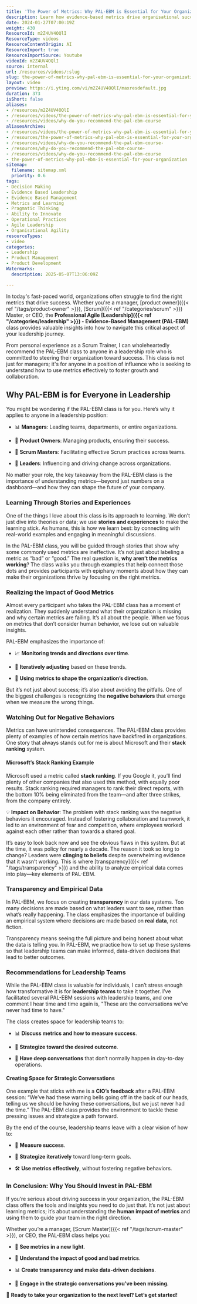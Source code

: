 ```yaml
---
title: 'The Power of Metrics: Why PAL-EBM is Essential for Your Organization'
description: Learn how evidence-based metrics drive organisational success, avoid negative behaviours, and enable transparent, data-driven decisions for leaders and teams at all levels.
date: 2024-01-27T07:00:19Z
weight: 430
ResourceId: m2Z4UV4OQlI
ResourceType: videos
ResourceContentOrigin: AI
ResourceImport: true
ResourceImportSource: Youtube
videoId: m2Z4UV4OQlI
source: internal
url: /resources/videos/:slug
slug: the-power-of-metrics-why-pal-ebm-is-essential-for-your-organization
layout: video
preview: https://i.ytimg.com/vi/m2Z4UV4OQlI/maxresdefault.jpg
duration: 373
isShort: false
aliases:
- /resources/m2Z4UV4OQlI
- /resources/videos/the-power-of-metrics-why-pal-ebm-is-essential-for-your-organization
- /resources/videos/why-do-you-recommend-the-pal-ebm-course
aliasesArchive:
- /resources/videos/the-power-of-metrics-why-pal-ebm-is-essential-for-your-organization
- /resources/the-power-of-metrics-why-pal-ebm-is-essential-for-your-organization
- /resources/videos/why-do-you-recommend-the-pal-ebm-course-
- /resources/why-do-you-recommend-the-pal-ebm-course-
- /resources/videos/why-do-you-recommend-the-pal-ebm-course
- the-power-of-metrics-why-pal-ebm-is-essential-for-your-organization
sitemap:
  filename: sitemap.xml
  priority: 0.6
tags:
- Decision Making
- Evidence Based Leadership
- Evidence Based Management
- Metrics and Learning
- Pragmatic Thinking
- Ability to Innovate
- Operational Practices
- Agile Leadership
- Organisational Agility
resourceTypes:
- video
categories:
- Leadership
- Product Management
- Product Development
Watermarks:
  description: 2025-05-07T13:06:09Z

---
```

In today's fast-paced world, organizations often struggle to find the right metrics that drive success. Whether you're a manager, [product owner]({{< ref "/tags/product-owner" >}}), [Scrum]({{< ref "/categories/scrum" >}}) Master, or CEO, the **Professional Agile [Leadership]({{< ref "/categories/leadership" >}}) - Evidence-Based Management (PAL-EBM)** class provides valuable insights into how to navigate this critical aspect of your leadership journey.

From personal experience as a Scrum Trainer, I can wholeheartedly recommend the PAL-EBM class to anyone in a leadership role who is committed to steering their organization toward success. This class is not just for managers; it's for anyone in a position of influence who is seeking to understand how to use metrics effectively to foster growth and collaboration.

## Why PAL-EBM is for Everyone in Leadership

You might be wondering if the PAL-EBM class is for you. Here’s why it applies to anyone in a leadership position:

- 📊 **Managers**: Leading teams, departments, or entire organizations.

- 🏢 **Product Owners**: Managing products, ensuring their success.

- 🔄 **Scrum Masters**: Facilitating effective Scrum practices across teams.

- 🌟 **Leaders**: Influencing and driving change across organizations.

No matter your role, the key takeaway from the PAL-EBM class is the importance of understanding metrics—beyond just numbers on a dashboard—and how they can shape the future of your company.

### Learning Through Stories and Experiences

One of the things I love about this class is its approach to learning. We don’t just dive into theories or data; we use **stories and experiences** to make the learning stick. As humans, this is how we learn best: by connecting with real-world examples and engaging in meaningful discussions.

In the PAL-EBM class, you will be guided through stories that show why some commonly used metrics are ineffective. It’s not just about labeling a metric as “bad” or “good.” The real question is, **why aren’t the metrics working**? The class walks you through examples that help connect those dots and provides participants with epiphany moments about how they can make their organizations thrive by focusing on the right metrics.

### Realizing the Impact of Good Metrics

Almost every participant who takes the PAL-EBM class has a moment of realization. They suddenly understand what their organization is missing and why certain metrics are failing. It’s all about the people. When we focus on metrics that don’t consider human behavior, we lose out on valuable insights.

PAL-EBM emphasizes the importance of:

- 📈 **Monitoring trends and directions over time**.

- 🔄 **Iteratively adjusting** based on these trends.

- 🚦 **Using metrics to shape the organization’s direction**.

But it’s not just about success; it’s also about avoiding the pitfalls. One of the biggest challenges is recognizing the **negative behaviors** that emerge when we measure the wrong things.

### Watching Out for Negative Behaviors

Metrics can have unintended consequences. The PAL-EBM class provides plenty of examples of how certain metrics have backfired in organizations. One story that always stands out for me is about Microsoft and their **stack ranking** system.

#### Microsoft’s Stack Ranking Example

Microsoft used a metric called **stack ranking**. If you Google it, you’ll find plenty of other companies that also used this method, with equally poor results. Stack ranking required managers to rank their direct reports, with the bottom 10% being eliminated from the team—and after three strikes, from the company entirely.

💡 **Impact on Behavior**: The problem with stack ranking was the negative behaviors it encouraged. Instead of fostering collaboration and teamwork, it led to an environment of fear and competition, where employees worked against each other rather than towards a shared goal.

It’s easy to look back now and see the obvious flaws in this system. But at the time, it was policy for nearly a decade. The reason it took so long to change? Leaders were **clinging to beliefs** despite overwhelming evidence that it wasn’t working. This is where [transparency]({{< ref "/tags/transparency" >}}) and the ability to analyze empirical data comes into play—key elements of PAL-EBM.

### Transparency and Empirical Data

In PAL-EBM, we focus on creating **transparency** in our data systems. Too many decisions are made based on what leaders want to see, rather than what’s really happening. The class emphasizes the importance of building an empirical system where decisions are made based on **real data**, not fiction.

Transparency means seeing the full picture and being honest about what the data is telling you. In PAL-EBM, we practice how to set up these systems so that leadership teams can make informed, data-driven decisions that lead to better outcomes.

### Recommendations for Leadership Teams

While the PAL-EBM class is valuable for individuals, I can’t stress enough how transformative it is for **leadership teams** to take it together. I’ve facilitated several PAL-EBM sessions with leadership teams, and one comment I hear time and time again is, "These are the conversations we’ve never had time to have."

The class creates space for leadership teams to:

- 📊 **Discuss metrics and how to measure success**.

- 🎯 **Strategize toward the desired outcome**.

- 🧠 **Have deep conversations** that don’t normally happen in day-to-day operations.

#### Creating Space for Strategic Conversations

One example that sticks with me is a **CIO’s feedback** after a PAL-EBM session: “We’ve had these warning bells going off in the back of our heads, telling us we should be having these conversations, but we just never had the time.” The PAL-EBM class provides the environment to tackle these pressing issues and strategize a path forward.

By the end of the course, leadership teams leave with a clear vision of how to:

- 🧩 **Measure success**.

- 🔄 **Strategize iteratively** toward long-term goals.

- 🛠 **Use metrics effectively**, without fostering negative behaviors.

### In Conclusion: Why You Should Invest in PAL-EBM

If you’re serious about driving success in your organization, the PAL-EBM class offers the tools and insights you need to do just that. It’s not just about learning metrics; it’s about understanding the **human impact of metrics** and using them to guide your team in the right direction.

Whether you’re a manager, [Scrum Master]({{< ref "/tags/scrum-master" >}}), or CEO, the PAL-EBM class helps you:

- 🌟 **See metrics in a new light**.

- 👥 **Understand the impact of good and bad metrics**.

- 📊 **Create transparency and make data-driven decisions**.

- 🧠 **Engage in the strategic conversations you’ve been missing**.

🚀 **Ready to take your organization to the next level? Let’s get started!**
